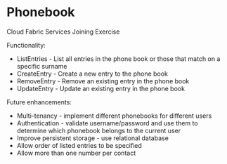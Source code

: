 # Phonebook
Cloud Fabric Services Joining Exercise

Functionality:
* ListEntries - List all entries in the phone book or those that match on a specific surname
* CreateEntry - Create a new entry to the phone book
* RemoveEntry - Remove an existing entry in the phone book
* UpdateEntry - Update an existing entry in the phone book

Future enhancements:
* Multi-tenancy - implement different phonebooks for different users
* Authentication - validate username/password and use them to determine which phonebook belongs to the current user
* Improve persistent storage - use relational database
* Allow order of listed entries to be specified
* Allow more than one number per contact
